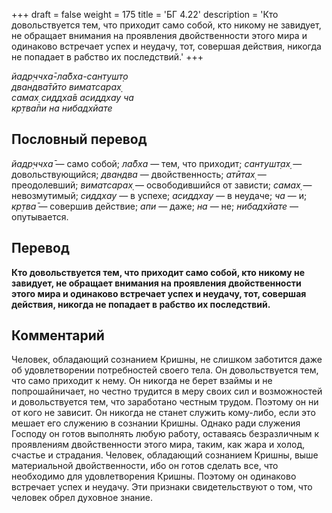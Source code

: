 +++
draft = false
weight = 175
title = 'БГ 4.22'
description = 'Кто довольствуется тем, что приходит само собой, кто никому не завидует, не обращает внимания на проявления двойственности этого мира и одинаково встречает успех и неудачу, тот, совершая действия, никогда не попадает в рабство их последствий.'
+++

_йадр̣ччха̄-ла̄бха-сантушт̣о  
двандва̄тӣто виматсарах̣  
самах̣ сиддха̄в асиддхау ча  
кр̣тва̄пи на нибадхйате_

## Пословный перевод

_йадр̣ччха̄_ — само собой; _ла̄бха_ — тем, что приходит; _сантушт̣ах̣_ — довольствующийся; _двандва_ — двойственность; _атӣтах̣_ — преодолевший; _виматсарах̣_ — освободившийся от зависти; _самах̣_ — невозмутимый; _сиддхау_ — в успехе; _асиддхау_ — в неудаче; _ча_ — и; _кр̣тва̄_ — совершив действие; _апи_ — даже; _на_ — не; _нибадхйате_ — опутывается.

## Перевод

**Кто довольствуется тем, что приходит само собой, кто никому не завидует, не обращает внимания на проявления двойственности этого мира и одинаково встречает успех и неудачу, тот, совершая действия, никогда не попадает в рабство их последствий.**

## Комментарий

Человек, обладающий сознанием Кришны, не слишком заботится даже об удовлетворении потребностей своего тела. Он довольствуется тем, что само приходит к нему. Он никогда не берет взаймы и не попрошайничает, но честно трудится в меру своих сил и возможностей и довольствуется тем, что заработано честным трудом. Поэтому он ни от кого не зависит. Он никогда не станет служить кому-либо, если это мешает его служению в сознании Кришны. Однако ради служения Господу он готов выполнять любую работу, оставаясь безразличным к проявлениям двойственности этого мира, таким, как жара и холод, счастье и страдания. Человек, обладающий сознанием Кришны, выше материальной двойственности, ибо он готов сделать все, что необходимо для удовлетворения Кришны. Поэтому он одинаково встречает успех и неудачу. Эти признаки свидетельствуют о том, что человек обрел духовное знание.
